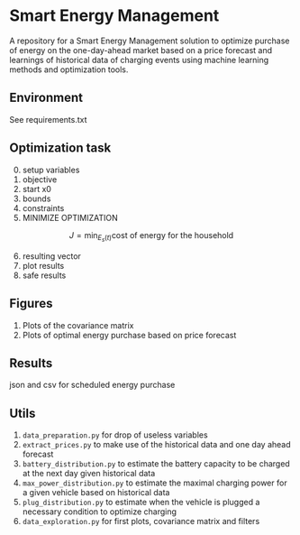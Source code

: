 # Smart Energy Management 
A repository for a Smart Energy Management solution to optimize purchase of energy on the one-day-ahead market based 
on a price forecast and learnings of historical data of charging events using machine learning methods and optimization tools.

## Environment
See requirements.txt 


## Optimization task
0. setup variables
1. objective
2. start x0
3. bounds
4. constraints
5. MINIMIZE OPTIMIZATION

$$
J = \min_{E_s(t)} \text {cost of energy for the household} 
$$

6. resulting vector
7. plot results
8. safe results

## Figures

1. Plots of the covariance matrix
2. Plots of optimal energy purchase based on price forecast

## Results
json and csv for scheduled energy purchase

## Utils
1. `data_preparation.py` for drop of useless variables 
2. `extract_prices.py` to make use of the historical data and one day ahead forecast 
3. `battery_distribution.py` to estimate the battery capacity to be charged at the next day given historical data
4. `max_power_distribution.py` to estimate the maximal charging power for a given vehicle based on historical data
5. `plug_distribution.py` to estimate when the vehicle is plugged a necessary condition to optimize charging
6. `data_exploration.py` for first plots, covariance matrix and filters
